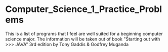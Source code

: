 # Computer_Science_1_Practice_Problems
This is a list of programs that I feel are well suited for a beginning computer science major.  The information will be taken out of book "Starting out with >>> JAVA" 3rd edition by Tony Gaddis &amp; Godfrey Muganda
